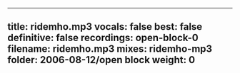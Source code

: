 
---
title: ridemho.mp3
vocals: false
best: false
definitive: false
recordings: open-block-0
filename: ridemho.mp3
mixes: ridemho-mp3
folder: 2006-08-12/open block
weight: 0
---
